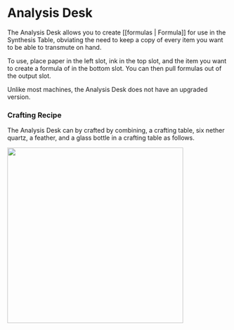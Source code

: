 # Analysis Desk
The Analysis Desk allows you to create [[formulas | Formula]] for use in the Synthesis Table, obviating the need to keep a copy of every item you want to be able to transmute on hand. 

To use, place paper in the left slot, ink in the top slot, and the item you want to create a formula of in the bottom slot. You can then pull formulas out of the output slot.

Unlike most machines, the Analysis Desk does not have an upgraded version.

### Crafting Recipe

The Analysis Desk can by crafted by combining, a crafting table, six nether quartz, a feather, and a glass bottle in a crafting table as follows.

<img src="https://github.com/Cumulus-Mods/Art-of-Alchemy/wiki/images/recipes/analysis-desk.png" width="400px" />